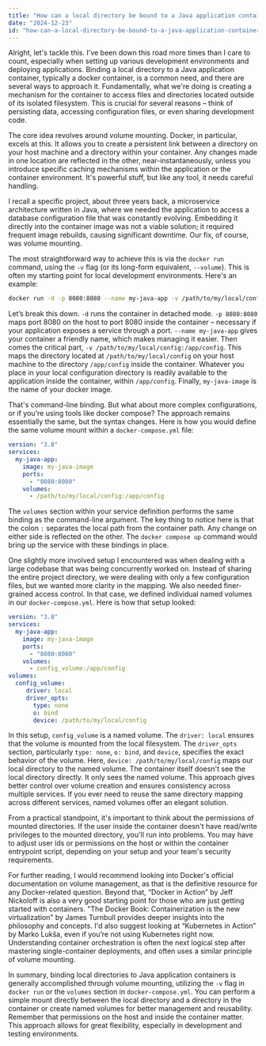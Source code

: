 ```yaml
---
title: "How can a local directory be bound to a Java application container?"
date: "2024-12-23"
id: "how-can-a-local-directory-be-bound-to-a-java-application-container"
---
```


Alright, let's tackle this. I've been down this road more times than I care to count, especially when setting up various development environments and deploying applications. Binding a local directory to a Java application container, typically a docker container, is a common need, and there are several ways to approach it. Fundamentally, what we're doing is creating a mechanism for the container to access files and directories located outside of its isolated filesystem. This is crucial for several reasons – think of persisting data, accessing configuration files, or even sharing development code.

The core idea revolves around volume mounting. Docker, in particular, excels at this. It allows you to create a persistent link between a directory on your host machine and a directory within your container. Any changes made in one location are reflected in the other, near-instantaneously, unless you introduce specific caching mechanisms within the application or the container environment. It's powerful stuff, but like any tool, it needs careful handling.

I recall a specific project, about three years back, a microservice architecture written in Java, where we needed the application to access a database configuration file that was constantly evolving. Embedding it directly into the container image was not a viable solution; it required frequent image rebuilds, causing significant downtime. Our fix, of course, was volume mounting.

The most straightforward way to achieve this is via the `docker run` command, using the `-v` flag (or its long-form equivalent, `--volume`). This is often my starting point for local development environments. Here's an example:

```bash
docker run -d -p 8080:8080 --name my-java-app -v /path/to/my/local/config:/app/config my-java-image
```

Let’s break this down. `-d` runs the container in detached mode. `-p 8080:8080` maps port 8080 on the host to port 8080 inside the container – necessary if your application exposes a service through a port. `--name my-java-app` gives your container a friendly name, which makes managing it easier. Then comes the critical part, `-v /path/to/my/local/config:/app/config`. This maps the directory located at `/path/to/my/local/config` on your host machine to the directory `/app/config` inside the container. Whatever you place in your local configuration directory is readily available to the application inside the container, within `/app/config`. Finally, `my-java-image` is the name of your docker image.

That's command-line binding. But what about more complex configurations, or if you're using tools like docker compose? The approach remains essentially the same, but the syntax changes. Here is how you would define the same volume mount within a `docker-compose.yml` file:

```yaml
version: "3.8"
services:
  my-java-app:
    image: my-java-image
    ports:
      - "8080:8080"
    volumes:
      - /path/to/my/local/config:/app/config
```

The `volumes` section within your service definition performs the same binding as the command-line argument. The key thing to notice here is that the colon `:` separates the local path from the container path. Any change on either side is reflected on the other. The `docker compose up` command would bring up the service with these bindings in place.

One slightly more involved setup I encountered was when dealing with a large codebase that was being concurrently worked on. Instead of sharing the entire project directory, we were dealing with only a few configuration files, but we wanted more clarity in the mapping. We also needed finer-grained access control. In that case, we defined individual named volumes in our `docker-compose.yml`. Here is how that setup looked:

```yaml
version: "3.8"
services:
  my-java-app:
    image: my-java-image
    ports:
      - "8080:8080"
    volumes:
      - config_volume:/app/config
volumes:
  config_volume:
     driver: local
     driver_opts:
       type: none
       o: bind
       device: /path/to/my/local/config
```

In this setup, `config_volume` is a named volume. The `driver: local` ensures that the volume is mounted from the local filesystem. The `driver_opts` section, particularly `type: none`, `o: bind`, and `device`, specifies the exact behavior of the volume. Here, `device: /path/to/my/local/config` maps our local directory to the named volume. The container itself doesn't see the local directory directly. It only sees the named volume. This approach gives better control over volume creation and ensures consistency across multiple services. If you ever need to reuse the same directory mapping across different services, named volumes offer an elegant solution.

From a practical standpoint, it's important to think about the permissions of mounted directories. If the user inside the container doesn't have read/write privileges to the mounted directory, you'll run into problems. You may have to adjust user ids or permissions on the host or within the container entrypoint script, depending on your setup and your team's security requirements.

For further reading, I would recommend looking into Docker's official documentation on volume management, as that is the definitive resource for any Docker-related question. Beyond that, “Docker in Action” by Jeff Nickoloff is also a very good starting point for those who are just getting started with containers. "The Docker Book: Containerization is the new virtualization" by James Turnbull provides deeper insights into the philosophy and concepts. I'd also suggest looking at “Kubernetes in Action” by Marko Lukša, even if you’re not using Kubernetes right now. Understanding container orchestration is often the next logical step after mastering single-container deployments, and often uses a similar principle of volume mounting.

In summary, binding local directories to Java application containers is generally accomplished through volume mounting, utilizing the `-v` flag in `docker run` or the `volumes` section in `docker-compose.yml`. You can perform a simple mount directly between the local directory and a directory in the container or create named volumes for better management and reusability. Remember that permissions on the host and inside the container matter. This approach allows for great flexibility, especially in development and testing environments.
